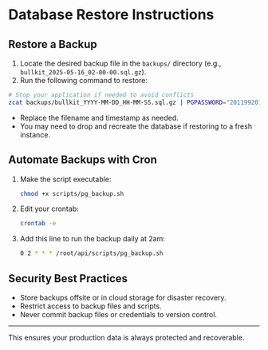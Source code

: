 # Database Restore Instructions

## Restore a Backup

1. Locate the desired backup file in the `backups/` directory (e.g., `bullkit_2025-05-16_02-00-00.sql.gz`).
2. Run the following command to restore:

```bash
# Stop your application if needed to avoid conflicts
zcat backups/bullkit_YYYY-MM-DD_HH-MM-SS.sql.gz | PGPASSWORD="201199201199" psql -h 172.19.83.213 -p 2522 -U postgres bullkit
```

- Replace the filename and timestamp as needed.
- You may need to drop and recreate the database if restoring to a fresh instance.

## Automate Backups with Cron

1. Make the script executable:
   ```bash
   chmod +x scripts/pg_backup.sh
   ```
2. Edit your crontab:
   ```bash
   crontab -e
   ```
3. Add this line to run the backup daily at 2am:
   ```bash
   0 2 * * * /root/api/scripts/pg_backup.sh
   ```

## Security Best Practices
- Store backups offsite or in cloud storage for disaster recovery.
- Restrict access to backup files and scripts.
- Never commit backup files or credentials to version control.

---
This ensures your production data is always protected and recoverable.
